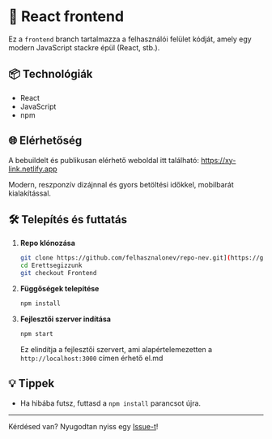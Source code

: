 # 🚀 React frontend

Ez a `frontend` branch tartalmazza a felhasználói felület kódját, amely egy modern JavaScript stackre épül (React, stb.).

## 📦 Technológiák

- React
- JavaScript
- npm

## 🌐 Elérhetőség

A bebuildelt és publikusan elérhető weboldal itt található: https://xy-link.netlify.app

Modern, reszponzív dizájnnal és gyors betöltési időkkel, mobilbarát kialakítással.

## 🛠️ Telepítés és futtatás

1. **Repo klónozása**
   ```bash
   git clone https://github.com/felhasznalonev/repo-nev.git](https://github.com/zsolti6/Erettsegizzunk.git
   cd Erettsegizzunk
   git checkout Frontend
   ```

2. **Függőségek telepítése**
   ```bash
   npm install
   ```

3. **Fejlesztői szerver indítása**
   ```bash
   npm start
   ```

   Ez elindítja a fejlesztői szervert, ami alapértelemezetten a `http://localhost:3000` címen érhető el.md

## 💡 Tippek

- Ha hibába futsz, futtasd a `npm install` parancsot újra.

---

Kérdésed van? Nyugodtan nyiss egy [Issue-t](https://github.com/zsolti6/Erettsegizzunk/issues)!
